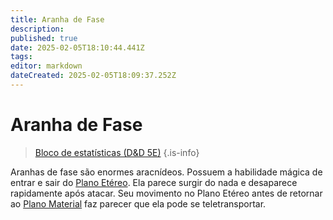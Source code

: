 ```yaml
---
title: Aranha de Fase
description: 
published: true
date: 2025-02-05T18:10:44.441Z
tags: 
editor: markdown
dateCreated: 2025-02-05T18:09:37.252Z
---
```


# Aranha de Fase
> [Bloco de estatísticas (D&D 5E)](https://5e.tools/bestiary.html#phase%20spider_mm)
{.is-info}

Aranhas de fase são enormes aracnídeos. Possuem a habilidade mágica de entrar e sair do [Plano Etéreo](/lugares/plano-etereo). Ela parece surgir do nada e desaparece rapidamente após atacar. Seu movimento no Plano Etéreo antes de retornar ao [Plano Material](/lugares/plano-material) faz parecer que ela pode se teletransportar.